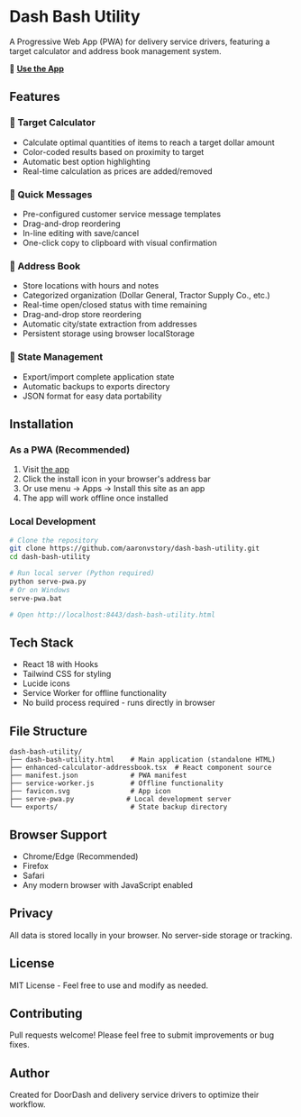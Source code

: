 # Dash Bash Utility

A Progressive Web App (PWA) for delivery service drivers, featuring a target calculator and address book management system.

🔗 **[Use the App](https://aaronvstory.github.io/dash-bash-utility/)**

## Features

### 🎯 Target Calculator
- Calculate optimal quantities of items to reach a target dollar amount
- Color-coded results based on proximity to target
- Automatic best option highlighting
- Real-time calculation as prices are added/removed

### 📝 Quick Messages
- Pre-configured customer service message templates
- Drag-and-drop reordering
- In-line editing with save/cancel
- One-click copy to clipboard with visual confirmation

### 📍 Address Book
- Store locations with hours and notes
- Categorized organization (Dollar General, Tractor Supply Co., etc.)
- Real-time open/closed status with time remaining
- Drag-and-drop store reordering
- Automatic city/state extraction from addresses
- Persistent storage using browser localStorage

### 💾 State Management
- Export/import complete application state
- Automatic backups to exports directory
- JSON format for easy data portability

## Installation

### As a PWA (Recommended)
1. Visit [the app](https://aaronvstory.github.io/dash-bash-utility/)
2. Click the install icon in your browser's address bar
3. Or use menu → Apps → Install this site as an app
4. The app will work offline once installed

### Local Development
```bash
# Clone the repository
git clone https://github.com/aaronvstory/dash-bash-utility.git
cd dash-bash-utility

# Run local server (Python required)
python serve-pwa.py
# Or on Windows
serve-pwa.bat

# Open http://localhost:8443/dash-bash-utility.html
```

## Tech Stack
- React 18 with Hooks
- Tailwind CSS for styling
- Lucide icons
- Service Worker for offline functionality
- No build process required - runs directly in browser

## File Structure
```
dash-bash-utility/
├── dash-bash-utility.html    # Main application (standalone HTML)
├── enhanced-calculator-addressbook.tsx  # React component source
├── manifest.json             # PWA manifest
├── service-worker.js         # Offline functionality
├── favicon.svg               # App icon
├── serve-pwa.py             # Local development server
└── exports/                  # State backup directory
```

## Browser Support
- Chrome/Edge (Recommended)
- Firefox
- Safari
- Any modern browser with JavaScript enabled

## Privacy
All data is stored locally in your browser. No server-side storage or tracking.

## License
MIT License - Feel free to use and modify as needed.

## Contributing
Pull requests welcome! Please feel free to submit improvements or bug fixes.

## Author
Created for DoorDash and delivery service drivers to optimize their workflow.